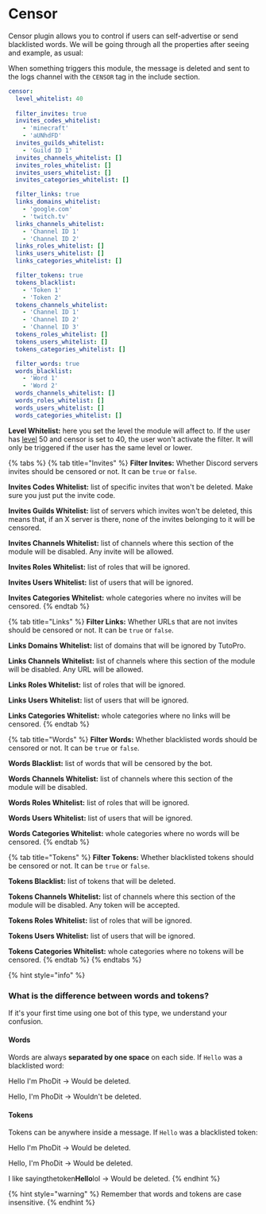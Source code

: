 # Censor

Censor plugin allows you to control if users can self-advertise or send blacklisted words. We will be going through all the properties after seeing and example, as usual:

When something triggers this module, the message is deleted and sent to the logs channel with the `CENSOR` tag in the include section.

```yaml
censor:
  level_whitelist: 40
  
  filter_invites: true
  invites_codes_whitelist:
    - 'minecraft'
    - 'aUNhdFD'
  invites_guilds_whitelist:
    - 'Guild ID 1'
  invites_channels_whitelist: []
  invites_roles_whitelist: []
  invites_users_whitelist: []
  invites_categories_whitelist: []

  filter_links: true
  links_domains_whitelist:
    - 'google.com'
    - 'twitch.tv'
  links_channels_whitelist:
    - 'Channel ID 1'
    - 'Channel ID 2'
  links_roles_whitelist: []
  links_users_whitelist: []
  links_categories_whitelist: []

  filter_tokens: true
  tokens_blacklist:
    - 'Token 1'
    - 'Token 2'
  tokens_channels_whitelist:
    - 'Channel ID 1'
    - 'Channel ID 2'
    - 'Channel ID 3'
  tokens_roles_whitelist: []
  tokens_users_whitelist: []
  tokens_categories_whitelist: []

  filter_words: true
  words_blacklist:
    - 'Word 1'
    - 'Word 2'
  words_channels_whitelist: []
  words_roles_whitelist: []
  words_users_whitelist: []
  words_categories_whitelist: []
```

  
**Level Whitelist:** here you set the level the module will affect to. If the user has [level](levels.md) 50 and censor is set to 40, the user won't activate the filter. It will only be triggered if the user has the same level or lower.

{% tabs %}
{% tab title="Invites" %}
**Filter Invites:** Whether Discord servers invites should be censored or not. It can be `true` or `false`.

**Invites Codes Whitelist:** list of specific invites that won't be deleted. Make sure you just put the invite code.

**Invites Guilds Whitelist:** list of servers which invites won't be deleted, this means that, if an X server is there, none of the invites belonging to it will be censored.

**Invites Channels Whitelist:** list of channels where this section of the module will be disabled. Any invite will be allowed.

**Invites Roles Whitelist:** list of roles that will be ignored.

**Invites Users Whitelist:** list of users that will be ignored.

**Invites Categories Whitelist:** whole categories where no invites will be censored.
{% endtab %}

{% tab title="Links" %}
**Filter Links:** Whether URLs that are not invites should be censored or not. It can be `true` or `false`.

**Links Domains Whitelist:** list of domains that will be ignored by TutoPro.

**Links Channels Whitelist:** list of channels where this section of the module will be disabled. Any URL will be allowed.

**Links Roles Whitelist:** list of roles that will be ignored.

**Links Users Whitelist:** list of users that will be ignored.

**Links Categories Whitelist:** whole categories where no links will be censored.
{% endtab %}

{% tab title="Words" %}
**Filter Words:** Whether blacklisted words should be censored or not. It can be `true` or `false`.

**Words Blacklist:** list of words that will be censored by the bot.

**Words Channels Whitelist:** list of channels where this section of the module will be disabled.

**Words Roles Whitelist:** list of roles that will be ignored.

**Words Users Whitelist:** list of users that will be ignored.

**Words Categories Whitelist:** whole categories where no words will be censored.
{% endtab %}

{% tab title="Tokens" %}
**Filter Tokens:** Whether blacklisted tokens should be censored or not. It can be `true` or `false`.

**Tokens Blacklist:** list of tokens that will be deleted.

**Tokens Channels Whitelist:** list of channels where this section of the module will be disabled. Any token will be accepted.

**Tokens Roles Whitelist:** list of roles that will be ignored.

**Tokens Users Whitelist:** list of users that will be ignored.

**Tokens Categories Whitelist:** whole categories where no tokens will be censored.
{% endtab %}
{% endtabs %}

{% hint style="info" %}
### What is the difference between words and tokens?

If it's your first time using one bot of this type, we understand your confusion.

#### Words

Words are always **separated by one space** on each side. If `Hello` was a blacklisted word:

Hello I'm PhoDit -&gt; Would be deleted.

Hello, I'm PhoDit -&gt; Wouldn't be deleted.

#### Tokens

Tokens can be anywhere inside a message. If `Hello` was a blacklisted token:

Hello I'm PhoDit -&gt; Would be deleted.

Hello, I'm PhoDit -&gt; Would be deleted.

I like sayingthetoken**Hello**lol -&gt; Would be deleted.
{% endhint %}

{% hint style="warning" %}
Remember that words and tokens are case insensitive.
{% endhint %}

